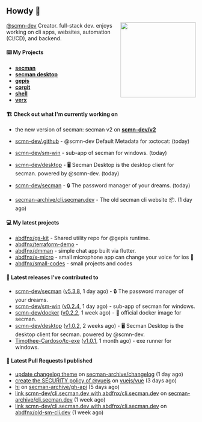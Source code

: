 ## Howdy 👋

<img align="right" src="https://github.com/abdfnx.png" width="200">

[@scmn-dev](https://github.com/scmn-dev) Creator. full-stack dev. enjoys working on cli apps, websites, automation (CI/CD), and backend.

#### ⌨️ My Projects

- [**secman**](https://github.com/scmn-dev/secman)
- [**secman desktop**](https://github.com/scmn-dev/desktop)
- [**gepis**](https://github.com/gepis/gepis)
- [**corgit**](https://github.com/abdfnx/corgit)
- [**shell**](https://github.com/abdfnx/shell)
- [**verx**](https://github.com/abdfnx/verx)

#### 🏗️ Check out what I'm currently working on

- the new version of secman: secman v2 on [**scmn-dev/v2**](https://github.com/scmn-dev/v2)


- [scmn-dev/.github](https://github.com/scmn-dev/.github) - @scmn-dev Default Metadata for :octocat: (today)
- [scmn-dev/sm-win](https://github.com/scmn-dev/sm-win) - sub-app of secman for windows. (today)
- [scmn-dev/desktop](https://github.com/scmn-dev/desktop) - 🖥️ Secman Desktop is the desktop client for secman. powered by @scmn-dev. (today)
- [scmn-dev/secman](https://github.com/scmn-dev/secman) - 🔒 The password manager of your dreams. (today)
- [secman-archive/cli.secman.dev](https://github.com/secman-archive/cli.secman.dev) - The old secman cli website 📦. (1 day ago)

#### 💻 My latest projects

- [abdfnx/gs-kit](https://github.com/abdfnx/gs-kit) - Shared utility repo for @gepis runtime.
- [abdfnx/terraform-demo](https://github.com/abdfnx/terraform-demo) - 
- [abdfnx/dmman](https://github.com/abdfnx/dmman) - simple chat app built via flutter.
- [abdfnx/x-micro](https://github.com/abdfnx/x-micro) - small microphone app can change your voice for ios 📱
- [abdfnx/small-codes](https://github.com/abdfnx/small-codes) - small projects and codes

#### 🔭 Latest releases I've contributed to

- [scmn-dev/secman](https://github.com/scmn-dev/secman) ([v5.3.8](https://github.com/scmn-dev/secman/releases/tag/v5.3.8), 1 day ago) - 🔒 The password manager of your dreams.
- [scmn-dev/sm-win](https://github.com/scmn-dev/sm-win) ([v0.2.4](https://github.com/scmn-dev/sm-win/releases/tag/v0.2.4), 1 day ago) - sub-app of secman for windows.
- [scmn-dev/docker](https://github.com/scmn-dev/docker) ([v0.2.2](https://github.com/scmn-dev/docker/releases/tag/v0.2.2), 1 week ago) - 🐳 official docker image for secman.
- [scmn-dev/desktop](https://github.com/scmn-dev/desktop) ([v1.0.2](https://github.com/scmn-dev/desktop/releases/tag/v1.0.2), 2 weeks ago) - 🖥️ Secman Desktop is the desktop client for secman. powered by @scmn-dev.
- [Timothee-Cardoso/tc-exe](https://github.com/Timothee-Cardoso/tc-exe) ([v1.0.1](https://github.com/Timothee-Cardoso/tc-exe/releases/tag/v1.0.1), 1 month ago) - exe runner for windows.

#### 🔨 Latest Pull Requests I published

- [update changelog theme](https://github.com/secman-archive/changelog/pull/11) on [secman-archive/changelog](https://github.com/secman-archive/changelog) (1 day ago)
- [create the SECURITY policy of @vuejs](https://github.com/vuejs/vue/pull/12317) on [vuejs/vue](https://github.com/vuejs/vue) (3 days ago)
- [hi](https://github.com/secman-archive/gh-api/pull/22) on [secman-archive/gh-api](https://github.com/secman-archive/gh-api) (5 days ago)
- [link scmn-dev/cli.secman.dev with abdfnx/cli.secman.dev](https://github.com/secman-archive/cli.secman.dev/pull/250) on [secman-archive/cli.secman.dev](https://github.com/secman-archive/cli.secman.dev) (1 week ago)
- [link scmn-dev/cli.secman.dev with abdfnx/cli.secman.dev](https://github.com/abdfnx/old-sm-cli.dev/pull/2) on [abdfnx/old-sm-cli.dev](https://github.com/abdfnx/old-sm-cli.dev) (1 week ago)
